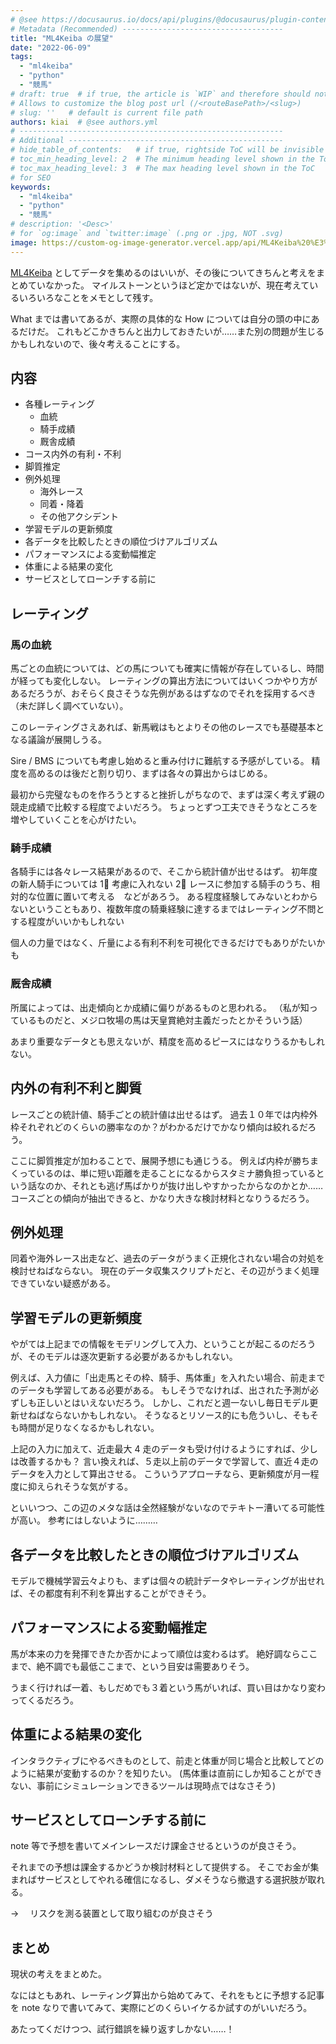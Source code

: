 ```yaml
---
# @see https://docusaurus.io/docs/api/plugins/@docusaurus/plugin-content-blog#markdown-front-matter
# Metadata (Recommended) ------------------------------------
title: "ML4Keiba の展望"
date: "2022-06-09"
tags:
  - "ml4keiba"
  - "python"
  - "競馬"
# draft: true  # if true, the article is `WIP` and therefore should not be published yet
# Allows to customize the blog post url (/<routeBasePath>/<slug>)
# slug: ''   # default is current file path
authors: kiai  # @see authors.yml
# -----------------------------------------------------------
# Additional ------------------------------------------------
# hide_table_of_contents:   # if true, rightside ToC will be invisible
# toc_min_heading_level: 2  # The minimum heading level shown in the ToC
# toc_max_heading_level: 3  # The max heading level shown in the ToC
# for SEO
keywords:
  - "ml4keiba"
  - "python"
  - "競馬"
# description: '<Desc>'
# for `og:image` and `twitter:image` (.png or .jpg, NOT .svg)
image: https://custom-og-image-generator.vercel.app/api/ML4Keiba%20%E3%81%AE%E5%B1%95%E6%9C%9B.png?theme=light&copyright=Kiai+de+Nantoka&logo=https%3A%2F%2Fimg.icons8.com%2Fglyph-neue%2F64%2F000000%2Fhorse.png&avater=https%3A%2F%2Favatars.githubusercontent.com%2Fu%2F20794309&author=Kiai&aka=%40Ningensei848&site=%E6%B0%97%E5%90%88%E3%81%A7%E3%81%AA%E3%82%93%E3%81%A8%E3%81%8B&tags=ml4keiba&tags=python&tags=%E7%AB%B6%E9%A6%AC
---
```


[ML4Keiba](https://github.com/Ningensei848/ML4Keiba) としてデータを集めるのはいいが、その後についてきちんと考えをまとめていなかった。
マイルストーンというほど定かではないが、現在考えているいろいろなことをメモとして残す。

What までは書いてあるが、実際の具体的な How については自分の頭の中にあるだけだ。
これもどこかきちんと出力しておきたいが……また別の問題が生じるかもしれないので、後々考えることにする。

<!-- truncate -->

## 内容

-   各種レーティング
    -   血統
    -   騎手成績
    -   厩舎成績
-   コース内外の有利・不利
-   脚質推定
-   例外処理
    -   海外レース
    -   同着・降着
    -   その他アクシデント
-   学習モデルの更新頻度
-   各データを比較したときの順位づけアルゴリズム
-   パフォーマンスによる変動幅推定
-   体重による結果の変化
-   サービスとしてローンチする前に

## レーティング

### 馬の血統

馬ごとの血統については、どの馬についても確実に情報が存在しているし、時間が経っても変化しない。
レーティングの算出方法についてはいくつかやり方があるだろうが、おそらく良さそうな先例があるはずなのでそれを採用するべき（未だ詳しく調べていない）。

このレーティングさえあれば、新馬戦はもとよりその他のレースでも基礎基本となる議論が展開しうる。

Sire / BMS についても考慮し始めると重み付けに難航する予感がしている。
精度を高めるのは後だと割り切り、まずは各々の算出からはじめる。

最初から完璧なものを作ろうとすると挫折しがちなので、まずは深く考えず親の競走成績で比較する程度でよいだろう。
ちょっとずつ工夫できそうなところを増やしていくことを心がけたい。

### 騎手成績

各騎手には各々レース結果があるので、そこから統計値が出せるはず。
初年度の新人騎手については 1⃣ 考慮に入れない 2⃣ レースに参加する騎手のうち、相対的な位置に置いて考える　などがあろう。
ある程度経験してみないとわからないということもあり、複数年度の騎乗経験に達するまではレーティング不問とする程度がいいかもしれない

個人の力量ではなく、斤量による有利不利を可視化できるだけでもありがたいかも

### 厩舎成績

所属によっては、出走傾向とか成績に偏りがあるものと思われる。
（私が知っているものだと、メジロ牧場の馬は天皇賞絶対主義だったとかそういう話）

あまり重要なデータとも思えないが、精度を高めるピースにはなりうるかもしれない。

## 内外の有利不利と脚質

レースごとの統計値、騎手ごとの統計値は出せるはず。
過去１０年では内枠外枠それぞれどのくらいの勝率なのか？がわかるだけでかなり傾向は絞れるだろう。

ここに脚質推定が加わることで、展開予想にも通じうる。
例えば内枠が勝ちまくっているのは、単に短い距離を走ることになるからスタミナ勝負担っているという話なのか、それとも逃げ馬ばかりが抜け出しやすかったからなのかとか……
コースごとの傾向が抽出できると、かなり大きな検討材料となりうるだろう。

## 例外処理

同着や海外レース出走など、過去のデータがうまく正規化されない場合の対処を検討せねばならない。
現在のデータ収集スクリプトだと、その辺がうまく処理できていない疑惑がある。

## 学習モデルの更新頻度

やがては上記までの情報をモデリングして入力、ということが起こるのだろうが、そのモデルは逐次更新する必要があるかもしれない。

例えば、入力値に「出走馬とその枠、騎手、馬体重」を入れたい場合、前走までのデータも学習してある必要がある。
もしそうでなければ、出された予測が必ずしも正しいとはいえないだろう。
しかし、これだと週一ないし毎日モデル更新せねばならないかもしれない。
そうなるとリソース的にも危ういし、そもそも時間が足りなくなるかもしれない。

上記の入力に加えて、近走最大 4 走のデータも受け付けるようにすれば、少しは改善するかも？
言い換えれば、５走以上前のデータで学習して、直近４走のデータを入力として算出させる。
こういうアプローチなら、更新頻度が月一程度に抑えられそうな気がする。

といいつつ、この辺のメタな話は全然経験がないなのでテキトー漕いてる可能性が高い。
参考にはしないように………

## 各データを比較したときの順位づけアルゴリズム

モデルで機械学習云々よりも、まずは個々の統計データやレーティングが出せれば、その都度有利不利を算出することができそう。

## パフォーマンスによる変動幅推定

馬が本来の力を発揮できたか否かによって順位は変わるはず。
絶好調ならここまで、絶不調でも最低ここまで、という目安は需要ありそう。

うまく行ければ一着、もしだめでも３着という馬がいれば、買い目はかなり変わってくるだろう。

## 体重による結果の変化

インタラクティブにやるべきものとして、前走と体重が同じ場合と比較してどのように結果が変動するのか？を知りたい。
(馬体重は直前にしか知ることができない、事前にシミュレーションできるツールは現時点ではなさそう)

## サービスとしてローンチする前に

note 等で予想を書いてメインレースだけ課金させるというのが良さそう。

それまでの予想は課金するかどうか検討材料として提供する。
そこでお金が集まればサービスとしてやれる確信になるし、ダメそうなら撤退する選択肢が取れる。

→ 　リスクを測る装置として取り組むのが良さそう

## まとめ

現状の考えをまとめた。

なにはともあれ、レーティング算出から始めてみて、それをもとに予想する記事を note なりで書いてみて、実際にどのくらいイケるか試すのがいいだろう。

あたってくだけつつ、試行錯誤を繰り返すしかない……！
